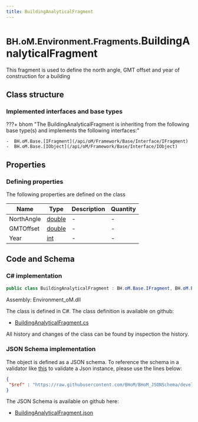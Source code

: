 ```yaml
---
title: BuildingAnalyticalFragment
---
```


# <small>BH.oM.Environment.Fragments.</small>**BuildingAnalyticalFragment**

This fragment is used to define the north angle, GMT offset and year of construction for a building

## Class structure

### Implemented interfaces and base types

???+ bhom "The BuildingAnalyticalFragment is inheriting from the following base type(s) and implements the following interfaces:"

    -  BH.oM.Base.[IFragment](/api/oM/Framework/Base/Interface/IFragment)
    -  BH.oM.Base.[IObject](/api/oM/Framework/Base/Interface/IObject)


## Properties



### Defining properties

The following properties are defined on the class

| Name             | Type             | Description      | Quantity         |
|------------------|------------------|------------------|------------------|
| NorthAngle | [double](https://learn.microsoft.com/en-us/dotnet/api/System.Double?view=netstandard-2.0) | - | - |
| GMTOffset | [double](https://learn.microsoft.com/en-us/dotnet/api/System.Double?view=netstandard-2.0) | - | - |
| Year | [int](https://learn.microsoft.com/en-us/dotnet/api/System.Int32?view=netstandard-2.0) | - | - |


## Code and Schema

### C# implementation

``` C# title="C#"
public class BuildingAnalyticalFragment : BH.oM.Base.IFragment, BH.oM.Base.IObject
```

Assembly: Environment_oM.dll

The class is defined in C#. The class definition is available on github:

- [BuildingAnalyticalFragment.cs](https://github.com/BHoM/BHoM/blob/develop/Environment_oM/Fragments\BuildingAnalyticalFragment.cs)

All history and changes of the class can be found by inspection the history.
### JSON Schema implementation

The object is defined as a JSON schema. To reference the schema in a validator like [this](https://www.jsonschemavalidator.net/) to validate a Json instance, please use the lines below:

``` json title="JSON Schema"
{
 "$ref" : "https://raw.githubusercontent.com/BHoM/BHoM_JSONSchema/develop/Environment_oM/Fragments/BuildingAnalyticalFragment.json"
}
```

The JSON Schema is available on github here:

- [BuildingAnalyticalFragment.json](https://github.com/BHoM/BHoM_JSONSchema/blob/develop/Environment_oM/Fragments/BuildingAnalyticalFragment.json)
